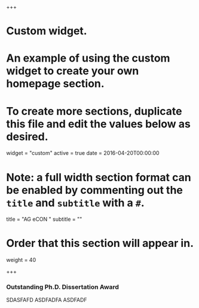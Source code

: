 +++
# Custom widget.
# An example of using the custom widget to create your own homepage section.
# To create more sections, duplicate this file and edit the values below as desired.
widget = "custom"
active = true
date = 2016-04-20T00:00:00

# Note: a full width section format can be enabled by commenting out the `title` and `subtitle` with a `#`.
title = "AG eCON "
subtitle = ""

# Order that this section will appear in.
weight = 40

+++

### __Outstanding Ph.D. Dissertation Award__

SDASFAFD
ASDFADFA
ASDFADF